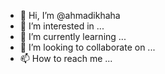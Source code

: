 - 👋 Hi, I’m @ahmadikhaha
- 👀 I’m interested in ...
- 🌱 I’m currently learning ...
- 💞️ I’m looking to collaborate on ...
- 📫 How to reach me ...

<!---
ahmadikhaha/ahmadikhaha is a ✨ special ✨ repository because its `README.md` (this file) appears on your GitHub profile.
You can click the Preview link to take a look at your changes.
--->
